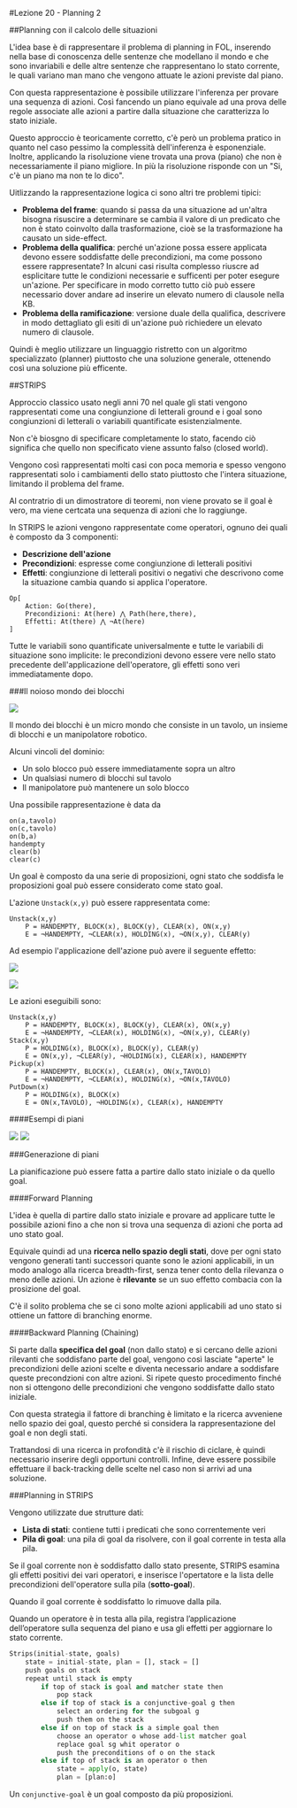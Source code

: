 #Lezione 20 - Planning 2

##Planning con il calcolo delle situazioni

L'idea base è di rappresentare il problema di planning in FOL, inserendo nella base di conoscenza delle sentenze che modellano il mondo e che sono invariabili e delle altre sentenze che rappresentano lo stato corrente, le quali variano man mano che vengono attuate le azioni previste dal piano.

Con questa rappresentazione è possibile utilizzare l'inferenza per provare una sequenza di azioni. Così fancendo un piano equivale ad una prova delle regole associate alle azioni a partire dalla situazione che caratterizza lo stato iniziale.

Questo approccio è teoricamente corretto, c'è però un problema pratico in quanto nel caso pessimo la complessità dell'inferenza è esponenziale.
Inoltre, applicando la risoluzione viene trovata una prova (piano) che non è necessariamente il piano migliore. In più la risoluzione risponde con un "Si, c'è un piano ma non te lo dico".

Uitlizzando la rappresentazione logica ci sono altri tre problemi tipici:

- **Problema del frame**: quando si passa da una situazione ad un'altra bisogna risuscire a determinare se cambia il valore di un predicato che non è stato coinvolto dalla trasformazione, cioè se la trasformazione ha causato un side-effect.
- **Problema della qualifica**: perché un'azione possa essere applicata devono essere soddisfatte delle precondizioni, ma come possono essere rappresentate? In alcuni casi risulta complesso riuscre ad esplicitare tutte le condizioni necessarie e sufficenti per poter esegure un'azione. Per specificare in modo corretto tutto ciò può essere necessario dover andare ad inserire un elevato numero di clausole nella KB.
- **Problema della ramificazione**: versione duale della qualifica, descrivere in modo dettagliato gli esiti di un'azione può richiedere un elevato numero di clausole.

Quindi è meglio utilizzare un linguaggio ristretto con un algoritmo specializzato (planner) piuttosto che una soluzione generale, ottenendo così una soluzione più efficente.

##STRIPS

Approccio classico usato negli anni 70 nel quale gli stati vengono rappresentati come una congiunzione di letterali ground e i goal sono congiunzioni di letterali o variabili quantificate esistenzialmente.

Non c'è biosgno di specificare completamente lo stato, facendo ciò significa che quello non specificato viene assunto falso (closed world).

Vengono così rappresentati molti casi con poca memoria e spesso vengono rappresentati solo i cambiamenti dello stato piuttosto che l'intera situazione, limitando il problema del frame.

Al contratrio di un dimostratore di teoremi, non viene provato se il goal è vero, ma viene certcata una sequenza di azioni che lo raggiunge.

In STRIPS le azioni vengono rappresentate come operatori, ognuno dei quali è composto da 3 componenti:

- **Descrizione dell'azione**
- **Precondizioni**: espresse come congiunzione di letterali positivi
- **Effetti**: congiunzione di letterali positivi o negativi che descrivono come la situazione cambia quando si applica l'operatore.

```
Op[
    Action: Go(there),
    Precondizioni: At(here) ⋀ Path(here,there),
    Effetti: At(there) ⋀ ¬At(here)
]
```

Tutte le variabili sono quantificate universalmente e tutte le variabili di situazione sono implicite: le precondizioni devono essere vere nello stato precedente dell'applicazione dell'operatore, gli effetti sono veri immediatamente dopo.

###Il noioso mondo dei blocchi

![](./immagini/l20-brick.png)

Il mondo dei blocchi è un micro mondo che consiste in un tavolo, un insieme di blocchi e un manipolatore robotico.

Alcuni vincoli del dominio:

- Un solo blocco può essere immediatamente sopra un altro
- Un qualsiasi numero di blocchi sul tavolo
- Il manipolatore può mantenere un solo blocco

Una possibile rappresentazione è data da

```
on(a,tavolo)
on(c,tavolo)
on(b,a)
handempty
clear(b)
clear(c)
```

Un goal è composto da una serie di proposizioni, ogni stato che soddisfa le proposizioni goal può essere considerato come stato goal.

L'azione `Unstack(x,y)` può essere rappresentata come:

```
Unstack(x,y)
    P = HANDEMPTY, BLOCK(x), BLOCK(y), CLEAR(x), ON(x,y)
    E = ¬HANDEMPTY, ¬CLEAR(x), HOLDING(x), ¬ON(x,y), CLEAR(y)
``` 

Ad esempio l'applicazione dell'azione può avere il seguente effetto:

![](./immagini/l20-unstack-1.png)

![](./immagini/l20-unstack-2.png)

Le azioni eseguibili sono:

```
Unstack(x,y)
    P = HANDEMPTY, BLOCK(x), BLOCK(y), CLEAR(x), ON(x,y)
    E = ¬HANDEMPTY, ¬CLEAR(x), HOLDING(x), ¬ON(x,y), CLEAR(y)
Stack(x,y)
    P = HOLDING(x), BLOCK(x), BLOCK(y), CLEAR(y)
    E = ON(x,y), ¬CLEAR(y), ¬HOLDING(x), CLEAR(x), HANDEMPTY
Pickup(x)
    P = HANDEMPTY, BLOCK(x), CLEAR(x), ON(x,TAVOLO)
    E = ¬HANDEMPTY, ¬CLEAR(x), HOLDING(x), ¬ON(x,TAVOLO)
PutDown(x)
    P = HOLDING(x), BLOCK(x)
    E = ON(x,TAVOLO), ¬HOLDING(x), CLEAR(x), HANDEMPTY
```

####Esempi di piani

![](./immagini/l20-plan-a.png)
![](./immagini/l20-plan-b.png)

###Generazione di piani

La pianificazione può essere fatta a partire dallo stato iniziale o da quello goal.

####Forward Planning

L'idea è quella di partire dallo stato iniziale e provare ad applicare tutte le possibile azioni fino a che non si trova una sequenza di azioni che porta ad uno stato goal.

Equivale quindi ad una **ricerca nello spazio degli stati**, dove per ogni stato vengono generati tanti successori quante sono le azioni applicabili, in un modo analogo alla ricerca breadth-first, senza tener conto della rilevanza o meno delle azioni. Un azione è **rilevante** se un suo effetto combacia con la prosizione del goal.

C'è il solito problema che se ci sono molte azioni applicabili ad uno stato si ottiene un fattore di branching enorme.

####Backward Planning (Chaining)

Si parte dalla **specifica del goal** (non dallo stato) e si cercano delle azioni rilevanti che soddisfano parte del goal, vengono così lasciate "aperte" le precondizioni delle azioni scelte e diventa necessario andare a soddisfare queste precondzioni con altre azioni.
Si ripete questo procedimento finché non si ottengono delle precondizioni che vengono soddisfatte dallo stato iniziale.

Con questa strategia il fattore di branching è limitato e la ricerca avveniene nello spazio dei goal, questo perché si considera la rappresentazione del goal e non degli stati.

Trattandosi di una ricerca in profondità c'è il rischio di ciclare, è quindi necessario inserire degli opportuni controlli. Infine, deve essere possibile effettuare il back-tracking delle scelte nel caso non si arrivi ad una soluzione.

###Planning in STRIPS

Vengono utilizzate due strutture dati:

- **Lista di stati**: contiene tutti i predicati che sono correntemente veri
- **Pila di goal**: una pila di goal da risolvere, con il goal corrente in testa alla pila.

Se il goal corrente non è soddisfatto dallo stato presente, STRIPS esamina gli effetti positivi dei vari operatori, e inserisce l'opertatore e la lista delle precondizioni dell'operatore sulla pila (**sotto-goal**).

Quando il goal corrente è soddisfatto lo rimuove dalla pila.

Quando un operatore è in testa alla pila, registra l’applicazione dell’operatore sulla sequenza del piano e usa gli effetti per aggiornare lo stato corrente.

```python
Strips(initial-state, goals)
    state = initial-state, plan = [], stack = []
    push goals on stack
    repeat until stack is empty
        if top of stack is goal and matcher state then
            pop stack
        else if top of stack is a conjunctive-goal g then
            select an ordering for the subgoal g
            push them on the stack
        else if on top of stack is a simple goal then
            choose an operator o whose add-list matcher goal
            replace goal sg whit operator o
            push the preconditions of o on the stack
        else if top of stack is an operator o then
            state = apply(o, state)
            plan = [plan:o]

```

Un `conjunctive-goal` è un goal composto da più proposizioni.





